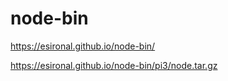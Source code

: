# node-bin

https://esironal.github.io/node-bin/


https://esironal.github.io/node-bin/pi3/node.tar.gz